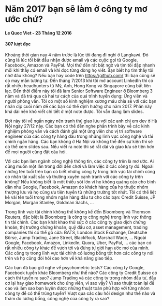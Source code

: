 # Năm 2017 bạn sẽ làm ở công ty mơ ước chứ?

#### Le Quoc Viet - 23 Tháng 12 2016
#### 307 lượt đọc

Khoảng thời gian nay 4 năm trước là lúc tôi đang đi nghỉ ở Langkawi. Đó cũng là lúc tôi bắt đầu nhận được email và các cuộc gọi từ Google, Facebook, Amazon và PayPal. Mọi thứ đến rất bất ngờ và tim tôi đập nhanh mỗi khi thấy có email và khi đọc từng dòng họ viết. Bạn biết họ tìm thấy tôi nhờ đâu không? Nếu bạn hay code trên https://github.com/ thì  bạn cũng sẽ có may mắn tương tự. Đến tháng 7/2013 khi tôi mở account LinkedIn thì có rất nhiều headhunters từ Mỹ, Anh, Hong Kong và Singapore cũng bắt liên lạc.
Đến thời điểm này tôi đã làm Senior Software Engineer ở Bloomberg 3 năm và đã trả qua cả hai tư cách của quá trình tuyển dụng: Ứng viên và người phỏng vấn. Tôi có một số kinh nghiệm xương máu chia sẻ với các bạn nhân dịp cuối năm để các bạn có thể định hướng cho năm 2017. Phần này khá dài nên khó viết chi tiết ở một note được. Tôi vẫn đang làm slides.

Đợt này tôi về ngắn ngày nên tranh thủ giao lưu với các anh chị em dev ở Hà Nội ngày 27/12 này. Các bạn có thể đến nghe phần trình bày về các kinh nghiệm phỏng vấn và cách đánh giá một ứng viên cho vị trí software engineer của các công ty hàng đầu trong những lĩnh vực công nghệ và tài chính ngân hàng. Các bạn không ở Hà Nội và không thể đến sự kiện thì sẽ có thể xem slides sau. Nếu viết ra note thì sẽ rất dài và giao lưu sẽ tiện hơn để mọi người cùng đặt câu hỏi.

Với các bạn làm ngành công nghệ thông tin, các công ty trên là mơ ước. Ai cũng muốn một lần trong đời đến chơi và làm việc ở các công ty đó. Ngoài những tên tuổi trên bạn có biết những công ty trong lĩnh vực tài chính cũng có nhân tài xuất sắc và thường xuyên cạnh tranh với các công ty trên không? Nếu không biết là một thiếu sót lớn vì họ không quảng cáo cho bình dân như Google, Facebook, Amazon do khách hàng của họ thuộc nhóm thượng lưu và họ cũng ưu tiên tuyển từ những trường tốt nhất. Tôi có thể liệt kê vài tên tuổi trong nhóm ngân hàng đầu tư cho các bạn: Credit Suisse, JP Morgan, Morgan Stanley, Goldman Sachs, ...

Trong lĩnh vực tài chính không thể không kể đến Bloomberg và Thomson Reuters, đặc biệt là Bloomberg là công ty công nghệ trong lĩnh vực thông tin tài chính. Các bạn khát khao thử sức ở các công ty giao dịch chứng khoán, thị trường chứng khoán, quỹ đầu cơ, asset management, trading companies thì có thể gõ cửa: BATS, London Stock Exchange, Deutsche Börse, Jump Trading, Jane Street, BlackRock, Marshall Wace, ...
Ngoài Google, Facebook, Amazon, LinkedIn, Quora, Uber, PayPal, ... các bạn có rất nhiều công ty khác để vươn tới và đừng tự giới hạn ước mơ của mình. Các công ty trong lĩnh vực tài chính có lương bổng tốt hơn các công ty nói trên và họ cũng đòi hỏi cao hơn về khả năng giao tiếp.

Các bạn đã bao giờ nghe về psychometric tests? Các công ty Google, Facebook tuyển khác Bloomberg như thế nào? Các công ty Credit Suisse có cách thi tuyển ra sao? Jump Trading và các công ty trong nhóm đầu tư, đầu cơ lại hay giao homework cho ứng viên, vì sao vậy? Vì sao thuật toán lại đề cao và làm sao bạn luyện được những thuật toán phù hợp với từng nhóm công ty để có thể trúng tuyển? Vượt qua các câu hỏi design như thế nào và thăm dò lương bổng, công nghệ của công ty ra sao?
